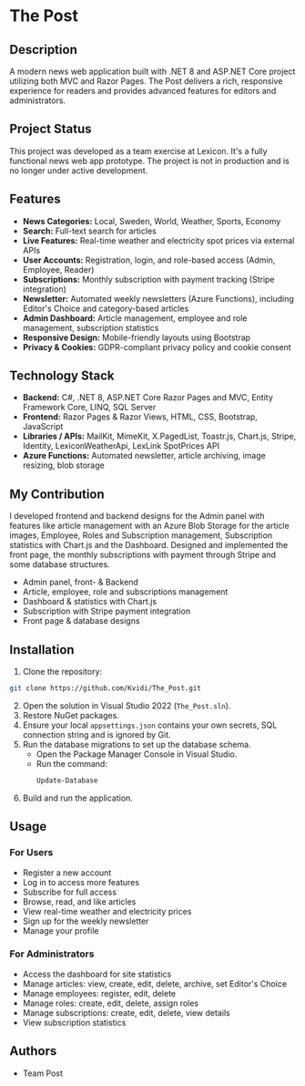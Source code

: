 # The Post

## Description
A modern news web application built with .NET 8 and ASP.NET Core project utilizing both MVC and Razor Pages. The Post delivers a rich, responsive experience for readers and provides advanced features for editors and administrators.

## Project Status
This project was developed as a team exercise at Lexicon. It's a fully functional news web app prototype. The project is not in production and is no longer under active development.

## Features
- **News Categories:** Local, Sweden, World, Weather, Sports, Economy
- **Search:** Full-text search for articles
- **Live Features:** Real-time weather and electricity spot prices via external APIs
- **User Accounts:** Registration, login, and role-based access (Admin, Employee, Reader)
- **Subscriptions:** Monthly subscription with payment tracking (Stripe integration)
- **Newsletter:** Automated weekly newsletters (Azure Functions), including Editor's Choice and category-based articles
- **Admin Dashboard:** Article management, employee and role management, subscription statistics
- **Responsive Design:** Mobile-friendly layouts using Bootstrap
- **Privacy & Cookies:** GDPR-compliant privacy policy and cookie consent

## Technology Stack
- **Backend:** C#, .NET 8, ASP.NET Core Razor Pages and MVC, Entity Framework Core, LINQ, SQL Server  
- **Frontend:** Razor Pages & Razor Views, HTML, CSS, Bootstrap, JavaScript
- **Libraries / APIs:** MailKit, MimeKit, X.PagedList, Toastr.js, Chart.js, Stripe, Identity, LexiconWeatherApi, LexLink SpotPrices API
- **Azure Functions:** Automated newsletter, article archiving, image resizing, blob storage

## My Contribution
I developed frontend and backend designs for the Admin panel with features like article management with an Azure Blob Storage for the article images, Employee, Roles and Subscription management, Subscription statistics with Chart.js and the Dashboard. Designed and implemented the front page, the monthly subscriptions with payment through Stripe and some database structures.
- Admin panel, front- & Backend
- Article, employee, role and subscriptions management
- Dashboard & statistics with Chart.js
- Subscription with Stripe payment integration
- Front page & database designs

## Installation
1. Clone the repository:
```bash
git clone https://github.com/Kvidi/The_Post.git 
``` 
2. Open the solution in Visual Studio 2022 (`The_Post.sln`).
3. Restore NuGet packages.
4. Ensure your local `appsettings.json` contains your own secrets, SQL connection string and is ignored by Git. 
5. Run the database migrations to set up the database schema.
   - Open the Package Manager Console in Visual Studio.
   - Run the command:
		```powershell
		Update-Database
		```
6. Build and run the application.

## Usage

### For Users
- Register a new account
- Log in to access more features
- Subscribe for full access
- Browse, read, and like articles
- View real-time weather and electricity prices
- Sign up for the weekly newsletter
- Manage your profile

### For Administrators
- Access the dashboard for site statistics
- Manage articles: view, create, edit, delete, archive, set Editor's Choice
- Manage employees: register, edit, delete
- Manage roles: create, edit, delete, assign roles
- Manage subscriptions: create, edit, delete, view details
- View subscription statistics

## Authors
- Team Post
